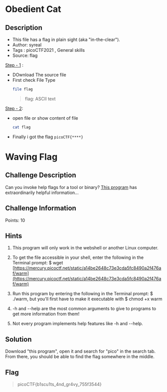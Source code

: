 # Obedient Cat

## Description
- This file has a flag in plain sight (aka "in-the-clear"). 
- Author: syreal
- Tags  : picoCTF2021 , General skills
- Source: flag

<ins>Step - 1</ins> :
- DOwnload The source file
- First check File Type
   ```sh
   file flag
   ```
   > flag: ASCII text

<ins>Step - 2</ins>:
- open file or show content of file 
   ```sh
   cat flag
   ```
- Finally i got the flag `picoCTF{****}`


# Waving Flag

## Challenge Description

Can you invoke help flags for a tool or binary? [This program](https://mercury.picoctf.net/static/a14be2648c73e3cda5fc8490a2f476af/warm) has extraordinarily helpful information...

## Challenge Information

Points: 10

## Hints

1. This program will only work in the webshell or another Linux computer.

2. To get the file accessible in your shell, enter the following in the Terminal prompt:
$ wget [https://mercury.picoctf.net/static/a14be2648c73e3cda5fc8490a2f476af/warm](https://mercury.picoctf.net/static/a14be2648c73e3cda5fc8490a2f476af/warm)

3. Run this program by entering the following in the Terminal prompt: $ ./warm, but you'll first have to make it executable with $ chmod +x warm

4. -h and --help are the most common arguments to give to programs to get more information from them!

5. Not every program implements help features like -h and --help.

## Solution

Download "this program", open it and search for "pico" in the search tab.
From there, you should be able to find the flag somewhere in the middle.

## Flag

>picoCTF{b1scu1ts_4nd_gr4vy_755f3544}
